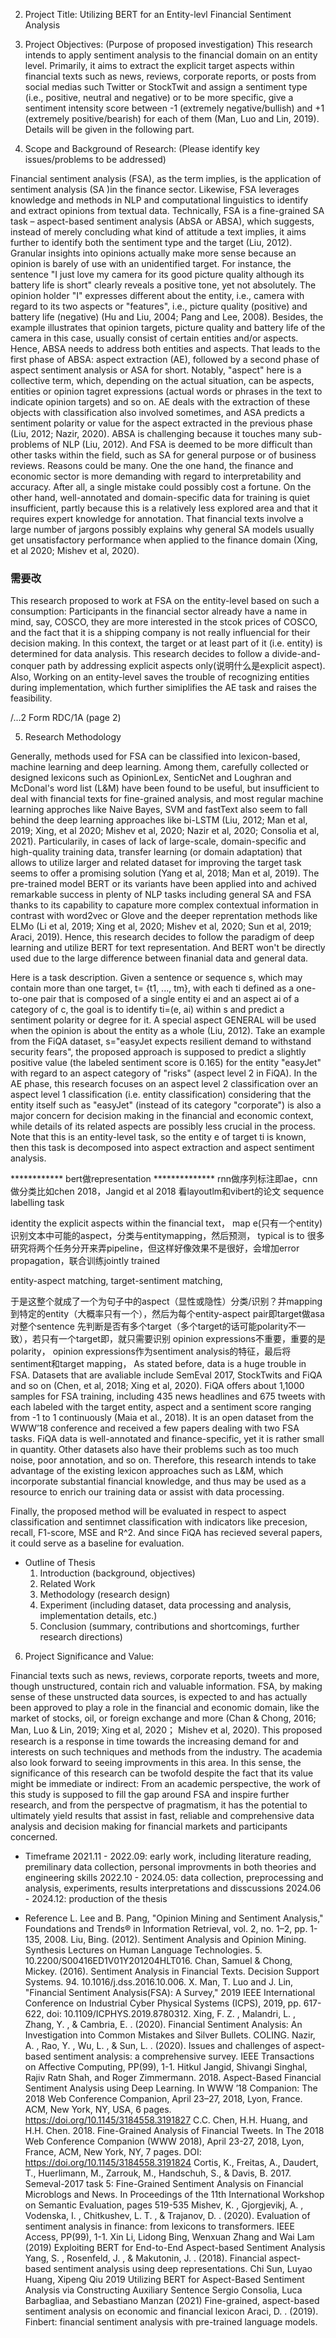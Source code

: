 2.  Project Title:
Utilizing BERT for an Entity-levl Financial Sentiment Analysis 

3.  Project Objectives:  (Purpose of proposed investigation)
This research intends to apply sentiment analysis to the financial domain on an entity level. Primarily, it aims to extract the explicit target aspects within financial texts such as news, reviews, corporate reports, or posts from social medias such Twitter or StockTwit and assign a sentiment type (i.e., positive, neutral and negative) or to be more specific, give a sentiment intensity score between -1 (extremely negative/bullish) and +1 (extremely positive/bearish) for each of them (Man, Luo and Lin, 2019).
Details will be given in the following part.

4.  Scope and Background of Research:
  (Please identify key issues/problems to be addressed)

Financial sentiment analysis (FSA), as the term implies, is the application of sentiment analysis (SA )in the finance sector. Likewise, FSA leverages knowledge and methods in NLP and computational linguistics to identify and extract opinions from textual data. Technically, FSA is a fine-grained SA task – aspect-based sentiment analysis (AbSA or ABSA), which suggests, instead of merely concluding what kind of attitude a text implies, it aims further to identify both the sentiment type and the target (Liu, 2012). Granular insights into opinions actually make more sense because an opinion is barely of use with an unidentified target. For instance, the sentence "I just love my camera for its good picture quality although its battery life is short" clearly reveals a positive tone, yet not absolutely. The opinion holder "I" expresses different about the entity, i.e., camera with regard to its two aspects or "features", i.e., picture quality (positive) and battery life (negative) (Hu and Liu, 2004; Pang and Lee, 2008). Besides, the example illustrates that opinion targets, picture quality and battery life of the camera in this case, usually consist of certain entities and/or aspects. Hence, ABSA needs to address both entities and aspects. That leads to the first phase of ABSA: aspect extraction (AE), followed by a second phase of aspect sentiment analysis or ASA for short. Notably, "aspect" here is a collective term, which, depending on the actual situation, can be aspects, entities or opinion tagret expressions (actual words or phrases in the text to indicate opinion targets) and so on. AE deals with the extraction of these objects with classification also involved sometimes, and ASA predicts a sentiment polarity or value for the aspect extracted in the previous phase (Liu, 2012; Nazir, 2020). 
ABSA is challenging because it touches many sub-problems of NLP (Liu, 2012). And FSA is deemed to be more difficult than other tasks within the field, such as SA for general purpose or of business reviews. Reasons could be many. One the one hand, the finance and economic sector is more demanding with regard to interpretability and accuracy. After all, a single mistake could possibly cost a fortune. On the other hand, well-annotated and domain-specific data for training is quiet insufficient, partly because this is a relatively less explored area and that it requires expert knowledge for annotation. That financial texts involve a large number of jargons possibly explains why general SA models usually get unsatisfactory performance when applied to the finance domain (Xing, et al 2020; Mishev et al, 2020). 
### 需要改
This research proposed to work at FSA on the entity-level based on such a consumption: Participants in the financial sector already have a name in mind, say, COSCO, they are more interested in the stcok prices of COSCO, and the fact that it is a shipping company is not really influencial for their decision making. In this context, the target or at least part of it (i.e. entity) is determined for data analysis. 
This research decides to follow a divide-and-conquer path by addressing explicit aspects only(说明什么是explicit aspect). Also, Working on an entity-level saves the trouble of recognizing entities during implementation, which further simiplifies the AE task and raises the feasibility.

/...2 
Form RDC/1A (page 2)

5.  Research Methodology

Generally, methods used for FSA can be classified into lexicon-based, machine learning and deep learning. Among them, carefully collected or designed lexicons such as OpinionLex, SenticNet and Loughran and McDonal's word list (L&M) have been found to be useful, but insufficient to deal with financial texts for fine-grained analysis, and most regular machine learning approches like Naive Bayes, SVM and fastText also seem to fall behind the deep learning approaches like bi-LSTM (Liu, 2012; Man et al, 2019; Xing, et al 2020; Mishev et al, 2020; Nazir et al, 2020; Consolia et al, 2021). Particularily, in cases of lack of large-scale, domain-specific and high-quality training data, transfer learning (or domain adaptation) that allows to utilize larger and related dataset for improving the target task seems to offer a promising solution (Yang et al, 2018; Man et al, 2019). The pre-trained model BERT or its variants have been applied into and achived remarkable success in plenty of NLP tasks including general SA and FSA thanks to its capability to capature more complex contextual information in contrast with word2vec or Glove and the deeper reprentation methods like ELMo (Li et al, 2019; Xing et al, 2020; Mishev et al, 2020; Sun et al, 2019; Araci, 2019). Hence, this research decides to follow the paradigm of deep learning and utilize BERT for text representation. And BERT won't be directly used due to the large difference between finanial data and general data.  

Here is a task description. Given a sentence or sequence s, which may contain more than one target, t= {t1, ..., tm}, with each ti defined as a one-to-one pair that is composed of a single entity ei and an aspect ai of a category of c, the goal is to identify ti=(e, ai) within s and predict a sentiment polarity or degree for it. A special aspect GENERAL will be used when the opinion is about the entity as a whole (Liu, 2012). Take an example from the FiQA dataset, s="easyJet expects resilient demand to withstand security fears", the proposed approach is supposed to predict a slightly positive value (the labeled sentiment score is 0.165) for the entity "easyJet" with regard to an aspect category of "risks" (aspect level 2 in FiQA). In the AE phase, this research focuses on an aspect level 2 classification over an aspect level 1 classification (i.e. entity classification) considering that the entity itself such as "easyJet" (instead of its category "corporate") is also a major concern for decision making in the financial and economic context, while details of its related aspects are possibly less crucial in the process. Note that this is an entity-level task, so the entity e of target ti is known, then this task is decomposed into aspect extraction and aspect sentiment analysis. 


************ bert做representation
************** rnn做序列标注即ae，cnn做分类比如chen 2018，Jangid et al 2018  看layoutlm和vibert的论文
sequence labelling task


identity the explicit aspects within the financial text， map e(只有一个entity)识别文本中可能的aspect，分类与entitymapping，然后预测，
typical is to 很多研究将两个任务分开来弄pipeline，但这样好像效果不是很好，会增加error propagation，联合训练jointly trained

 entity-aspect matching, target-sentiment matching, 

于是这整个就成了一个为句子中的aspect（显性或隐性）分类/识别？并mapping到特定的entity（大概率只有一个），然后为每个entity-aspect pair即target做asa
对整个sentence 先判断是否有多个target（多个target的话可能polarity不一致），若只有一个target即，就只需要识别
opinion expressions不重要，重要的是polarity， opinion expressions作为sentiment analysis的特征，最后将sentiment和target mapping，
As stated before, data is a huge trouble in FSA. Datasets that are avaliable include SemEval 2017, StockTwits and FiQA and so on (Chen, et al, 2018; Xing et al, 2020). FiQA offers about 1,1000 samples for FSA training, including 435 news headlines and 675 tweets with each labeled with the target entity, aspect and a sentiment score ranging from -1 to 1 continuously (Maia et al., 2018). It is an open dataset from the WWW’18 conference and received a few papers dealing with two FSA tasks. FiQA data is well-annotated and finance-specific, yet it is rather small in quantity. Other datasets also have their problems such as too much noise, poor annotation, and so on. Therefore, this research intends to take advantage of the existing lexicon approaches such as L&M, which incorporate substantial financial knowledge, and thus may be used as a resource to enrich our training data or assist with data processing. 

Finally, the proposed method will be evaluated in respect to aspect classification and sentimnet classification with indicators like precesion, recall, F1-score, MSE and R^2. And since FiQA has recieved several papers, it could serve as a baseline for evaluation.


* Outline of Thesis 
  1. Introduction (background, objectives)
  2. Related Work
  3. Methodology (research design)
  4. Experiment (including dataset, data processing and analysis, implementation details, etc.)
  5. Conclusion (summary, contributions and shortcomings, further research directions)

6.  Project Significance and Value:

Financial texts such as news, reviews, corporate reports, tweets and more, though unstructured, contain rich and valuable information. FSA, by making sense of these unstructed data sources, is expected to and has actually been approved to play a role in the financial and economic domain, like the market of stocks, oil, or foreign exchange and more (Chan & Chong, 2016; Man, Luo & Lin, 2019; Xing et al, 2020； Mishev et al, 2020). This proposed research is a response in time towards the increasing demand for and interests on such techniques and methods from  the industry. The academia also look forward to seeing improvments in this area. In this sense, the significance of this research can be twofold despite the fact that its value might be immediate or indirect: From an academic perspective, the work of this study is supposed to fill the gap around FSA and inspire further research, and from the perspectve of pragmatism, it has the potential to ultimately yield results that assist in fast, reliable and comprehensive data analysis and decision making for financial markets and participants concerned. 

* Timeframe
2021.11 - 2022.09: early work, including literature reading, premilinary data collection, personal improvments in both theories and engineering skills
2022.10 - 2024.05: data collection, preprocessing and analysis, experiments, results interpretations and disscussions
2024.06 - 2024.12: production of the thesis


* Reference
L. Lee and B. Pang, "Opinion Mining and Sentiment Analysis," Foundations and Trends® in Information Retrieval, vol. 2, no. 1–2, pp. 1-135, 2008.
Liu, Bing. (2012). Sentiment Analysis and Opinion Mining. Synthesis Lectures on Human Language Technologies. 5. 10.2200/S00416ED1V01Y201204HLT016. 
Chan, Samuel & Chong, Mickey. (2016). Sentiment Analysis in Financial Texts. Decision Support Systems. 94. 10.1016/j.dss.2016.10.006. 
X. Man, T. Luo and J. Lin, "Financial Sentiment Analysis(FSA): A Survey," 2019 IEEE International Conference on Industrial Cyber Physical Systems (ICPS), 2019, pp. 617-622, doi: 10.1109/ICPHYS.2019.8780312.
Xing, F. Z. , Malandri, L. , Zhang, Y. , & Cambria, E. . (2020). Financial Sentiment Analysis: An Investigation into Common Mistakes and Silver Bullets. COLING.
Nazir, A. ,  Rao, Y. ,  Wu, L. , &  Sun, L. . (2020). Issues and challenges of aspect-based sentiment analysis: a comprehensive survey. IEEE Transactions on Affective Computing, PP(99), 1-1.
Hitkul Jangid, Shivangi Singhal, Rajiv Ratn Shah, and Roger Zimmermann. 2018. Aspect-Based Financial Sentiment Analysis using Deep Learning. In
WWW ’18 Companion: The 2018 Web Conference Companion, April 23–27, 2018, Lyon, France. ACM, New York, NY, USA, 6 pages. https://doi.org/10.1145/3184558.3191827
C.C. Chen, H.H. Huang, and H.H. Chen. 2018. Fine-Grained Analysis of Financial Tweets. In The 2018 Web Conference Companion (WWW 2018), April 23-27, 2018, Lyon, France, ACM, New York, NY, 7 pages. DOI: https://doi.org/10.1145/3184558.3191824
Cortis, K., Freitas, A., Daudert, T., Huerlimann, M., Zarrouk, M., Handschuh, S., & Davis, B. 2017. Semeval-2017 task 5: Fine-Grained Sentiment Analysis on Financial Microblogs and News. In Proceedings of the 11th International Workshop on Semantic Evaluation, pages 519-535
Mishev, K. ,  Gjorgjevikj, A. ,  Vodenska, I. ,  Chitkushev, L. T. , &  Trajanov, D. . (2020). Evaluation of sentiment analysis in finance: from lexicons to transformers. IEEE Access, PP(99), 1-1.
Xin Li, Lidong Bing, Wenxuan Zhang and Wai Lam (2019) Exploiting BERT for End-to-End Aspect-based Sentiment Analysis
Yang, S. ,  Rosenfeld, J. , &  Makutonin, J. . (2018). Financial aspect-based sentiment analysis using deep representations.
Chi Sun, Luyao Huang, Xipeng Qiu 2019 Utilizing BERT for Aspect-Based Sentiment Analysis via Constructing Auxiliary Sentence
Sergio Consolia, Luca Barbagliaa, and Sebastiano Manzan (2021)  Fine-grained, aspect-based sentiment analysis on economic and financial lexicon
Araci, D. . (2019). Finbert: financial sentiment analysis with pre-trained language models.

